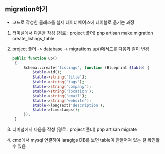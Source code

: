 ## migration하기

- 코드로 작성한 클래스를 실제 데이터베이스에 테이블로 옮기는 과정

1. 터미널에서 다음을 작성 (경로 : project 폴더)
php artisan make:migration create_listings_table

2. project 폴더 -> database -> migrations 
   up()메서드를 다음과 같이 변경
   
   ```php
   public function up()
    {
        Schema::create('listings', function (Blueprint $table) {
            $table->id();
            $table->string('title');
            $table->string('tags');
            $table->string('company');
            $table->string('location');
            $table->string('email');
            $table->string('website');
            $table->longText('description');
            $table->timestamps();
        });
    }
   ```
   
3. 터미널에서 다음을 작성 (경로 : project 폴더) 
php artisan migrate

4. cmd에서 mysql 연결하여 laragigs DB를 보면 table이 만들어져 있는 걸 확인할 수 있음

